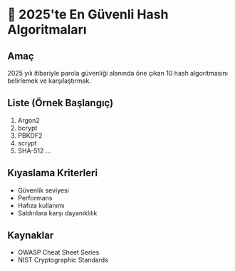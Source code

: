 # 🔐 2025'te En Güvenli Hash Algoritmaları

## Amaç
2025 yılı itibariyle parola güvenliği alanında öne çıkan 10 hash algoritmasını belirlemek ve karşılaştırmak.

## Liste (Örnek Başlangıç)
1. Argon2
2. bcrypt
3. PBKDF2
4. scrypt
5. SHA-512
...

## Kıyaslama Kriterleri
- Güvenlik seviyesi
- Performans
- Hafıza kullanımı
- Saldırılara karşı dayanıklılık

## Kaynaklar
- OWASP Cheat Sheet Series
- NIST Cryptographic Standards
